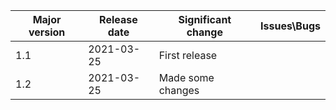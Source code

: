 | Major version | Release date | Significant change | Issues\Bugs |
| ------------- | ------------ | ------------------ | ----------- |
| 1.1           | 2021-03-25   | First release      |             |
| 1.2           | 2021-03-25   | Made some changes  |             |


